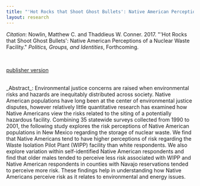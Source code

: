```yaml
---
title: "'Hot Rocks that Shoot Ghost Bullets': Native American Perceptions of a Nuclear Waste Facility."
layout: research
---
```


_Citation_: Nowlin, Matthew C. and Thaddieus W. Conner. 2017. "'Hot Rocks that Shoot Ghost Bullets': Native American Perceptions of a Nuclear Waste Facility." _Politics, Groups, and Identities_, Forthcoming.

<br />
<p> <a href="https://www.tandfonline.com/doi/abs/10.1080/21565503.2017.1304222?journalCode=rpgi20" class="btn-info">publisher version</a></p>

<br />
_Abstract_: Environmental justice concerns are raised when environmental risks and hazards are inequitably distributed across society. Native American populations have long been at the center of environmental justice disputes, however relatively little quantitative research has examined how Native Americans view the risks related to the siting of a potentially hazardous facility. Combining 35 statewide surveys collected from 1990 to 2001, the following study explores the risk perceptions of Native American populations in New Mexico regarding the storage of nuclear waste. We find that Native Americans tend to have higher perceptions of risk regarding the Waste Isolation Pilot Plant (WIPP) facility than white respondents. We also explore variation within self-identified Native American respondents and find that older males tended to perceive less risk associated with WIPP and Native American respondents in counties with Navajo reservations tended to perceive more risk. These findings help in understanding how Native Americans perceive risk as it relates to environmental and energy issues.

